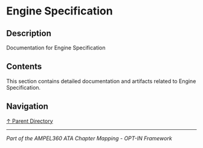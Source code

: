 # Engine Specification

## Description

Documentation for Engine Specification

## Contents

This section contains detailed documentation and artifacts related to Engine Specification.

## Navigation

[↑ Parent Directory](../README.md)

---

*Part of the AMPEL360 ATA Chapter Mapping - OPT-IN Framework*
